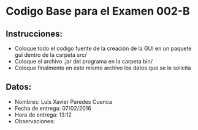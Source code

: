 # Codigo Base para el Examen 002-B

## Instrucciones:
- Coloque todo el codigo fuente de la creación de la GUI en un paquete gui dentro de la carpeta src/
- Coloque el archivo .jar del programa en la carpeta bin/
- Coloque finalmente en este mismo archivo los datos que se le solicita

## Datos:
- Nombres: Luis Xavier Paredes Cuenca  
- Fecha de entrega: 07/02/2016
- Hora de entrega: 13:12
- Observaciones: 

